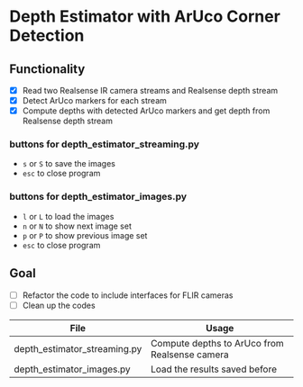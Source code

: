 # Depth Estimator with ArUco Corner Detection

## Functionality
- [x] Read two Realsense IR camera streams and Realsense depth stream
- [x] Detect ArUco markers for each stream
- [x] Compute depths with detected ArUco markers and get depth from Realsense depth stream

### buttons for depth_estimator_streaming.py

- `s` or `S` to save the images
- `esc` to close program

### buttons for depth_estimator_images.py

- `l` or `L` to load the images
- `n` or `N` to show next image set
- `p` or `P` to show previous image set
- `esc` to close program

## Goal
- [ ] Refactor the code to include interfaces for FLIR cameras
- [ ] Clean up the codes

| File | Usage |
| --- | --- |
| depth_estimator_streaming.py | Compute depths to ArUco from Realsense camera |
| depth_estimator_images.py | Load the results saved before |